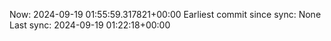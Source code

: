 Now: 2024-09-19 01:55:59.317821+00:00 Earliest commit since sync: None Last sync: 2024-09-19 01:22:18+00:00

